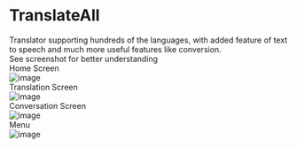 # TranslateAll
Translator supporting hundreds of the languages, with added feature of text to speech and much more useful features like conversion.
</br>
<bold>See screenshot for better understanding</bold>
</br>Home Screen</br>
![image](https://user-images.githubusercontent.com/99603170/236693800-ef58eb50-ac5a-4922-832d-5479c1e73b0f.png)
</br>Translation Screen</br>
![image](https://user-images.githubusercontent.com/99603170/236693839-b305d7d9-3581-47c7-826e-46526073509b.png)
</br>Conversation Screen</br>
![image](https://user-images.githubusercontent.com/99603170/236693867-0c51077f-6023-454f-96ba-a77d903c34d1.png)
</br>Menu</br>
![image](https://user-images.githubusercontent.com/99603170/236693897-ec0c6e6c-6f5b-4a85-96f1-66e7ca42c8c6.png)
